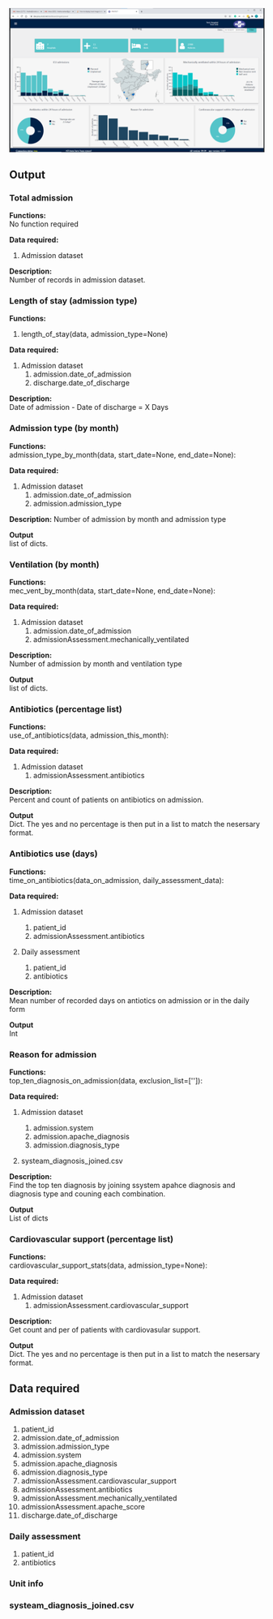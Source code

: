 ![title](imagers/regDashboard.png)


## Output
### Total admission
**Functions:**  
No function required  

**Data required:**  
1. Admission dataset

**Description:**  
Number of records in admission dataset.  
  
  
### Length of stay (admission type)  
**Functions:**  
1. length_of_stay(data, admission_type=None) 

**Data required:**  
1. Admission dataset
    1. admission.date_of_admission
    2. discharge.date_of_discharge

**Description:**  
Date of admission - Date of discharge = X Days
  
    
### Admission type (by month)  
**Functions:**  
admission_type_by_month(data, start_date=None, end_date=None):

**Data required:**  
1. Admission dataset
    1. admission.date_of_admission
    2. admission.admission_type
    
**Description:**
Number of admission by month and admission type

**Output**  
list of dicts.    
  
  
### Ventilation (by month)  
**Functions:**  
mec_vent_by_month(data, start_date=None, end_date=None):

**Data required:**    
1. Admission dataset
    1. admission.date_of_admission
    2. admissionAssessment.mechanically_ventilated
    
**Description:**  
Number of admission by month and ventilation type

**Output**    
list of dicts.  
  
  
### Antibiotics (percentage list)  
**Functions:**  
use_of_antibiotics(data, admission_this_month):

**Data required:**    
1. Admission dataset
    1. admissionAssessment.antibiotics
    
**Description:**  
Percent and count of patients on antibiotics on admission.

**Output**    
Dict. The yes and no percentage is then put in a list to match the nesersary format.
  
  
### Antibiotics use (days)
**Functions:**  
time_on_antibiotics(data_on_admission, daily_assessment_data):

**Data required:**    
1. Admission dataset
    1. patient_id
    2. admissionAssessment.antibiotics

2. Daily assessment
    1. patient_id
    2. antibiotics
    
**Description:**  
Mean number of recorded days on antiotics on admission or in the daily form

**Output**    
Int
  
    
### Reason for admission  
**Functions:**  
top_ten_diagnosis_on_admission(data, exclusion_list=['']):

**Data required:**    
1. Admission dataset
    1. admission.system 
    2. admission.apache_diagnosis
    3. admission.diagnosis_type
    
2. systeam_diagnosis_joined.csv
    
**Description:**  
Find the top ten diagnosis by joining ssystem apahce diagnosis and diagnosis type and couning each combination.

**Output**    
List of dicts 
  
  
### Cardiovascular support (percentage list)  
**Functions:**  
cardiovascular_support_stats(data, admission_type=None):

**Data required:**    
1. Admission dataset
    1. admissionAssessment.cardiovascular_support
    
**Description:**  
Get count and per of patients with cardiovasular support.

**Output**    
Dict. The yes and no percentage is then put in a list to match the nesersary format.
  
  

## Data required

### Admission dataset
1. patient_id
2. admission.date_of_admission
3. admission.admission_type
4. admission.system 
5. admission.apache_diagnosis
6. admission.diagnosis_type
7. admissionAssessment.cardiovascular_support
8. admissionAssessment.antibiotics
9. admissionAssessment.mechanically_ventilated
10. admissionAssessment.apache_score  
11. discharge.date_of_discharge  
    
    
### Daily assessment
1. patient_id
2. antibiotics    
    
### Unit info

### systeam_diagnosis_joined.csv